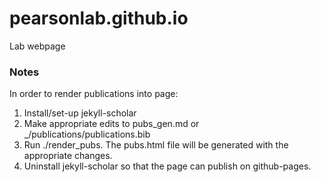 # pearsonlab.github.io
Lab webpage

### Notes
In order to render publications into page:

1. Install/set-up jekyll-scholar
1. Make appropriate edits to pubs_gen.md or _/publications/publications.bib
1. Run ./render_pubs.  The pubs.html file will be generated with the appropriate changes.
1. Uninstall jekyll-scholar so that the page can publish on github-pages.